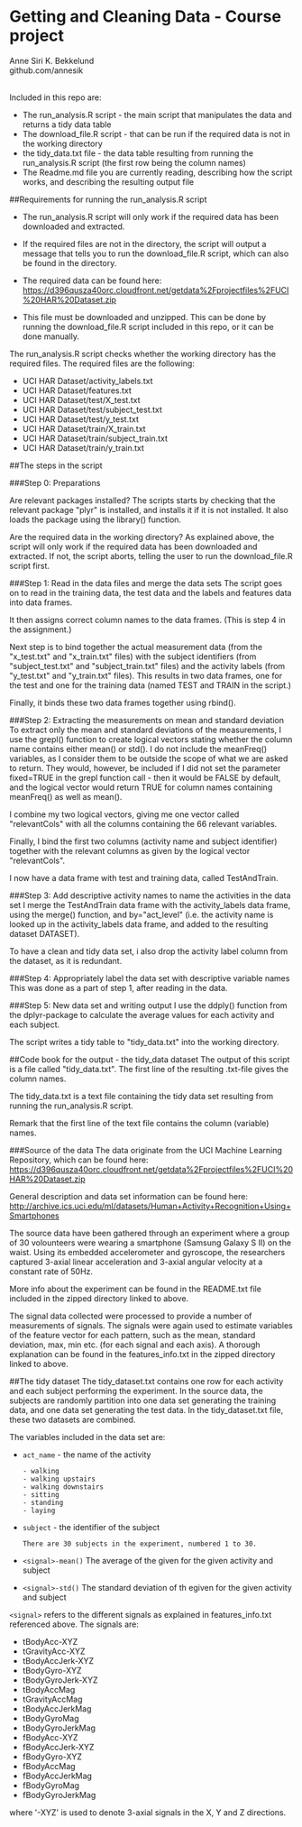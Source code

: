 Getting and Cleaning Data - Course project
============================================
Anne Siri K. Bekkelund<br>
github.com/annesik<br><br>

Included in this repo are:
* The run_analysis.R script - the main script that manipulates the data and returns a tidy data table
* The download_file.R script - that can be run if the required data is not in the working directory
* the tidy_data.txt file - the data table resulting from running the run_analysis.R script (the first row being the column names)
* The Readme.md file you are currently reading, describing how the script works, and describing the resulting output file


##Requirements for running the run_analysis.R script

* The run_analysis.R script will only work if the required data has been downloaded and extracted.

* If the required files are not in the directory, the script will output a message that tells you to run the download_file.R script, which can also be found in the directory.

* The required data can be found here:
https://d396qusza40orc.cloudfront.net/getdata%2Fprojectfiles%2FUCI%20HAR%20Dataset.zip

* This file must be downloaded and unzipped. This can be done by running the download_file.R script included in this repo, or it can be done manually.

The run_analysis.R script checks whether the working directory has the required files. The required files are the following:

- UCI HAR Dataset/activity_labels.txt
- UCI HAR Dataset/features.txt
- UCI HAR Dataset/test/X_test.txt
- UCI HAR Dataset/test/subject_test.txt
- UCI HAR Dataset/test/y_test.txt
- UCI HAR Dataset/train/X_train.txt
- UCI HAR Dataset/train/subject_train.txt
- UCI HAR Dataset/train/y_train.txt

##The steps in the script

###Step 0: Preparations

Are relevant packages installed?
The scripts starts by checking that the relevant package "plyr" is installed, and installs it if it is not installed. It also loads the package using the library() function.

Are the required data in the working directory?
As explained above, the script will only work if the required data has been downloaded and extracted. If not, the script aborts, telling the user to run the download_file.R script first.

###Step 1: Read in the data files and merge the data sets
The script goes on to read in the training data, the test data and the labels and features data into data frames.

It then assigns correct column names to the data frames. (This is step 4 in the assignment.)

Next step is to bind together the actual measurement data (from the "x_test.txt" and "x_train.txt" files) with the subject identifiers (from "subject_test.txt" and "subject_train.txt" files) and the activity labels (from "y_test.txt" and "y_train.txt" files). This results in two data frames, one for the test and one for the training data (named TEST and TRAIN in the script.)

Finally, it binds these two data frames together using rbind().

###Step 2: Extracting the measurements on mean and standard deviation
To extract only the mean and standard deviations of the measurements, I use the grepl() function to create logical vectors stating whether the column name contains either mean() or std(). I do not include the meanFreq() variables, as I consider them to be outside the scope of what we are asked to return. They would, however, be included if I did not set the parameter fixed=TRUE in the grepl function call - then it would be FALSE by default, and the logical vector would return TRUE for column names containing meanFreq() as well as mean(). 

I combine my two logical vectors, giving me one vector called "relevantCols" with all the columns containing the 66 relevant variables.

Finally, I bind the first two columns (activity name and subject identifier) together with the relevant columns as given by the logical vector "relevantCols".

I now have a data frame with test and training data, called TestAndTrain.

###Step 3: Add descriptive activity names to name the activities in the data set
I merge the TestAndTrain data frame with the activity_labels data frame, using the merge() function, and by="act_level" (i.e. the activity name is looked up in the activity_labels data frame, and added to the resulting dataset DATASET).

To have a clean and tidy data set, i also drop the activity label column from the dataset, as it is redundant.

###Step 4: Appropriately label the data set with descriptive variable names
This was done as a part of step 1, after reading in the data.

###Step 5: New data set and writing output
I use the ddply() function from the dplyr-package to calculate the average values for each activity and each subject.

The script writes a tidy table to "tidy_data.txt" into the working directory.

##Code book for the output - the tidy_data dataset
The output of this script is a file called "tidy_data.txt". The first line of the resulting .txt-file gives the column names.

The tidy_data.txt is a text file containing the tidy data set resulting from running the run_analysis.R script.

Remark that the first line of the text file contains the column (variable) names.

###Source of the data
The data originate from the UCI Machine Learning Repository, which can be found here:
https://d396qusza40orc.cloudfront.net/getdata%2Fprojectfiles%2FUCI%20HAR%20Dataset.zip

General description and data set information can be found here:
http://archive.ics.uci.edu/ml/datasets/Human+Activity+Recognition+Using+Smartphones

The source data have been gathered through an experiment where a group of 30 volounteers were wearing a smartphone (Samsung Galaxy S II) on the waist. Using its embedded accelerometer and gyroscope, the researchers captured 3-axial linear acceleration and 3-axial angular velocity at a constant rate of 50Hz. 

More info about the experiment can be found in the README.txt file included in the zipped directory linked to above.

The signal data collected were processed to provide a number of measurements of signals. The signals were again used to estimate variables of the feature vector for each pattern, such as the mean, standard deviation, max, min etc. (for each signal and each axis). A thorough explanation can be found in the features_info.txt in the zipped directory linked to above. 

##The tidy dataset
The tidy_dataset.txt contains one row for each activity and each subject performing the experiment. In the source data, the subjects are randomly partition into one data set generating the training data, and one data set generating the test data. In the tidy_dataset.txt file, these two datasets are combined.

The variables included in the data set are:

* `act_name` - the name of the activity

      - walking
      - walking upstairs
      - walking downstairs
      - sitting
      - standing
      - laying
      
* `subject` - the identifier of the subject

      There are 30 subjects in the experiment, numbered 1 to 30.
      
* `<signal>-mean()`
      The average of the given <signal> for the given activity and subject  
      
* `<signal>-std()`
      The standard deviation of th egiven <signal> for the given activity and subject
      
`<signal>` refers to the different signals as explained in features_info.txt referenced above.
The signals are:

* tBodyAcc-XYZ
* tGravityAcc-XYZ
* tBodyAccJerk-XYZ
* tBodyGyro-XYZ
* tBodyGyroJerk-XYZ
* tBodyAccMag
* tGravityAccMag
* tBodyAccJerkMag
* tBodyGyroMag
* tBodyGyroJerkMag
* fBodyAcc-XYZ
* fBodyAccJerk-XYZ
* fBodyGyro-XYZ
* fBodyAccMag
* fBodyAccJerkMag
* fBodyGyroMag
* fBodyGyroJerkMag

where '-XYZ' is used to denote 3-axial signals in the X, Y and Z directions.